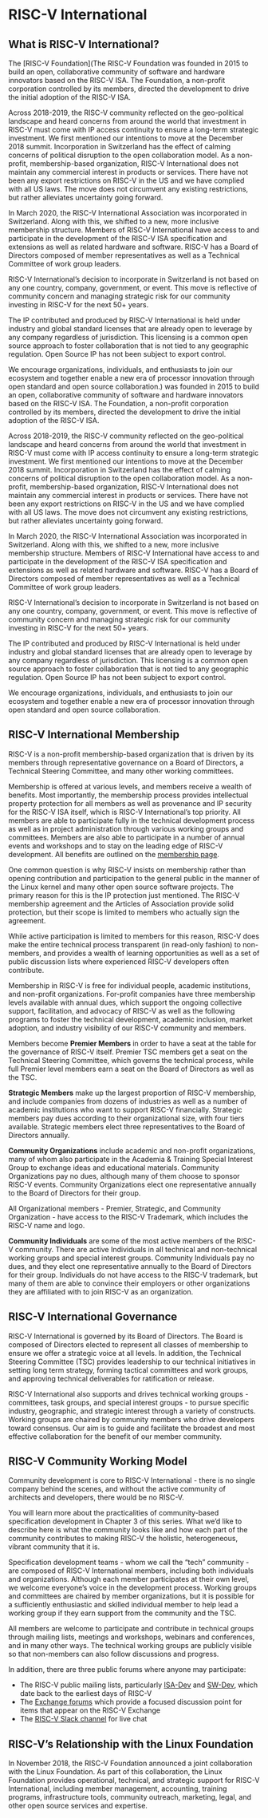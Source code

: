 # RISC-V International
## What is RISC-V International?
The [RISC-V Foundation](The RISC-V Foundation was founded in 2015 to build an open, collaborative community of software and hardware innovators based on the RISC-V ISA. The Foundation, a non-profit corporation controlled by its members, directed the development to drive the initial adoption of the RISC-V ISA.

Across 2018-2019, the RISC-V community reflected on the geo-political landscape and heard concerns from around the world that investment in RISC-V must come with IP access continuity to ensure a long-term strategic investment. We first mentioned our intentions to move at the December 2018 summit. Incorporation in Switzerland has the effect of calming concerns of political disruption to the open collaboration model. As a non-profit, membership-based organization, RISC-V International does not maintain any commercial interest in products or services. There have not been any export restrictions on RISC-V in the US and we have complied with all US laws. The move does not circumvent any existing restrictions, but rather alleviates uncertainty going forward.

In March 2020, the RISC-V International Association was incorporated in Switzerland. Along with this, we shifted to a new, more inclusive membership structure. Members of RISC-V International have access to and participate in the development of the RISC-V ISA specification and extensions as well as related hardware and software. RISC-V has a Board of Directors composed of member representatives as well as a Technical Committee of work group leaders.

RISC-V International’s decision to incorporate in Switzerland is not based on any one country, company, government, or event. This move is reflective of community concern and managing strategic risk for our community investing in RISC-V for the next 50+ years.

The IP contributed and produced by RISC-V International is held under industry and global standard licenses that are already open to leverage by any company regardless of jurisdiction. This licensing is a common open source approach to foster collaboration that is not tied to any geographic regulation. Open Source IP has not been subject to export control.

We encourage organizations, individuals, and enthusiasts to join our ecosystem and together enable a new era of processor innovation through open standard and open source collaboration.) was founded in 2015 to build an open, collaborative community of software and hardware innovators based on the RISC-V ISA. The Foundation, a non-profit corporation controlled by its members, directed the development to drive the initial adoption of the RISC-V ISA.

Across 2018-2019, the RISC-V community reflected on the geo-political landscape and heard concerns from around the world that investment in RISC-V must come with IP access continuity to ensure a long-term strategic investment. We first mentioned our intentions to move at the December 2018 summit. Incorporation in Switzerland has the effect of calming concerns of political disruption to the open collaboration model. As a non-profit, membership-based organization, RISC-V International does not maintain any commercial interest in products or services. There have not been any export restrictions on RISC-V in the US and we have complied with all US laws. The move does not circumvent any existing restrictions, but rather alleviates uncertainty going forward.

In March 2020, the RISC-V International Association was incorporated in Switzerland. Along with this, we shifted to a new, more inclusive membership structure. Members of RISC-V International have access to and participate in the development of the RISC-V ISA specification and extensions as well as related hardware and software. RISC-V has a Board of Directors composed of member representatives as well as a Technical Committee of work group leaders.

RISC-V International’s decision to incorporate in Switzerland is not based on any one country, company, government, or event. This move is reflective of community concern and managing strategic risk for our community investing in RISC-V for the next 50+ years.

The IP contributed and produced by RISC-V International is held under industry and global standard licenses that are already open to leverage by any company regardless of jurisdiction. This licensing is a common open source approach to foster collaboration that is not tied to any geographic regulation. Open Source IP has not been subject to export control.

We encourage organizations, individuals, and enthusiasts to join our ecosystem and together enable a new era of processor innovation through open standard and open source collaboration.

## RISC-V International Membership
RISC-V is a non-profit membership-based organization that is driven by its members through representative governance on a Board of Directors, a Technical Steering Committee, and many other working committees.

Membership is offered at various levels, and members receive a wealth of benefits. Most importantly, the membership process provides intellectual property protection for all members as well as provenance and IP security for the RISC-V ISA itself, which is RISC-V International’s top priority. All members are able to participate fully in the technical development process as well as in project administration through various working groups and committees. Members are also able to participate in a number of annual events and workshops and to stay on the leading edge of RISC-V development. All benefits are outlined on the [membership page](https://riscv.org/membership/).

One common question is why RISC-V insists on membership rather than opening contribution and participation to the general public in the manner of the Linux kernel and many other open source software projects. The primary reason for this is the IP protection just mentioned. The RISC-V membership agreement and the Articles of Association provide solid protection, but their scope is limited to members who actually sign the agreement.

While active participation is limited to members for this reason, RISC-V does make the entire technical process transparent (in read-only fashion) to non-members, and provides a wealth of learning opportunities as well as a set of public discussion lists where experienced RISC-V developers often contribute.

Membership in RISC-V is free for individual people, academic institutions, and non-profit organizations. For-profit companies have three membership levels available with annual dues, which support the ongoing collective support, facilitation, and advocacy of RISC-V as well as the following programs to foster the technical development, academic inclusion, market adoption, and industry visibility of our RISC-V community and members.

Members become **Premier Members** in order to have a seat at the table for the governance of RISC-V itself. Premier TSC members get a seat on the Technical Steering Committee, which governs the technical process, while full Premier level members earn a seat on the Board of Directors as well as the TSC.

**Strategic Members** make up the largest proportion of RISC-V membership, and include companies from dozens of industries as well as a number of academic institutions who want to support RISC-V financially. Strategic members pay dues according to their organizational size, with four tiers available. Strategic members elect three representatives to the Board of Directors annually.

**Community Organizations** include academic and non-profit organizations, many of whom also participate in the Academia & Training Special Interest Group to exchange ideas and educational materials. Community Organizations pay no dues, although many of them choose to sponsor RISC-V events. Community Organizations elect one representative annually to the Board of Directors for their group.

All Organizational members - Premier, Strategic, and Community Organization - have access to the RISC-V Trademark, which includes the RISC-V name and logo.

**Community Individuals** are some of the most active members of the RISC-V community. There are active Individuals in all technical and non-technical working groups and special interest groups. Community Individuals pay no dues, and they elect one representative annually to the Board of Directors for their group. Individuals do not have access to the RISC-V trademark, but many of them are able to convince their employers or other organizations they are affiliated with to join RISC-V as an organization.

## RISC-V International Governance
RISC-V International is governed by its Board of Directors. The Board is composed of Directors elected to represent all classes of membership to ensure we offer a strategic voice at all levels. In addition, the Technical Steering Committee (TSC) provides leadership to our technical initiatives in setting long term strategy, forming tactical committees and work groups, and approving technical deliverables for ratification or release.

RISC-V International also supports and drives technical working groups - committees, task groups, and special interest groups - to pursue specific industry, geographic, and strategic interest through a variety of constructs. Working groups are chaired by community members who drive developers toward consensus. Our aim is to guide and facilitate the broadest and most effective collaboration for the benefit of our member community.

## RISC-V Community Working Model
Community development is core to RISC-V International - there is no single company behind the scenes, and without the active community of architects and developers, there would be no RISC-V.

You will learn more about the practicalities of community-based specification development in Chapter 3 of this series. What we’d like to describe here is what the community looks like and how each part of the community contributes to making RISC-V the holistic, heterogeneous, vibrant community that it is.

Specification development teams - whom we call the “tech” community - are composed of RISC-V International members, including both individuals and organizations. Although each member participates at their own level, we welcome everyone’s voice in the development process. Working groups and committees are chaired by member organizations, but it is possible for a sufficiently enthusiastic and skilled individual member to help lead a working group if they earn support from the community and the TSC.

All members are welcome to participate and contribute in technical groups through mailing lists, meetings and workshops, webinars and conferences, and in many other ways. The technical working groups are publicly visible so that non-members can also follow discussions and progress.

In addition, there are three public forums where anyone may participate:
- The RISC-V public mailing lists, particularly [ISA-Dev](https://groups.google.com/u/1/a/groups.riscv.org/g/isa-dev?pli=1) and [SW-Dev](https://groups.google.com/u/1/a/groups.riscv.org/g/sw-dev), which date back to the earliest days of RISC-V
- The [Exchange forums](https://exchange.riscv.org/) which provide a focused discussion point for items that appear on the RISC-V Exchange
- The [RISC-V Slack channel](https://risc-v-international.slack.com/) for live chat

## RISC-V’s Relationship with the Linux Foundation
In November 2018, the RISC-V Foundation announced a joint collaboration with the Linux Foundation. As part of this collaboration, the Linux Foundation provides operational, technical, and strategic support for RISC-V International, including member management, accounting, training programs, infrastructure tools, community outreach, marketing, legal, and other open source services and expertise.